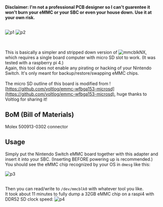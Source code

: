 **Disclaimer: I'm not a professional PCB designer so I can't guarentee it won't burn your eMMC or your SBC or even your house down. Use it at your own risk.**
<br><br>

![p1](https://github.com/DrmnSamoLiu/OG_Switch_eMMC_to_microSD/assets/36998819/44650766-0438-4a79-8592-4f1c36153e6f)
![p2](https://github.com/DrmnSamoLiu/OG_Switch_eMMC_to_microSD/assets/36998819/0b8555fd-21d0-4af2-967e-d59aa2bca407)


<br> <br>
This is basically a simpler and stripped down version of ![mmcblkNX](https://github.com/ignasurba/mmcblkNX), which requires a single board computer with micro SD slot to work. (It was tested with a raspberry pi 4.)
<br>Again, this tool does not enable any pirating or hacking of your Nintendo Switch. It's only meant for backup/restore/swapping eMMC chips.
<br><br>The micro SD outline of this board is modified from ![https://github.com/voltlog/emmc-wfbga153-microsd](https://github.com/voltlog/emmc-wfbga153-microsd), huge thanks to Voltlog for sharing it!

## BoM (Bill of Materials)
Molex 500913-0302 connector

## Usage
Simply put the Nintendo Switch eMMC board together with this adapter and insert it into your SBC. (Inserting BEFORE powering up is recommended.)
<br>You should see the eMMC chip recognized by your OS in `dmesg` like this:

![p3](https://github.com/DrmnSamoLiu/OG_Switch_eMMC_to_microSD/assets/36998819/08205856-219f-463f-bdaf-e960f3afd951)

<br>Then you can read/write to `/dev/mmcblk0` with whatever tool you like.
<br>It took about 11 minutes to fully dump a 32GB eMMC chip on a raspi4 with DDR52 SD clock speed: 
![p4](https://github.com/DrmnSamoLiu/OG_Switch_eMMC_to_microSD/assets/36998819/69e49def-9a6e-40bf-94f3-49e9a54616af)
